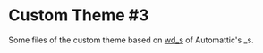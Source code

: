 # Custom Theme #3

Some files of the custom theme based on [wd_s](https://github.com/WebDevStudios/wd_s) of Automattic's _s.